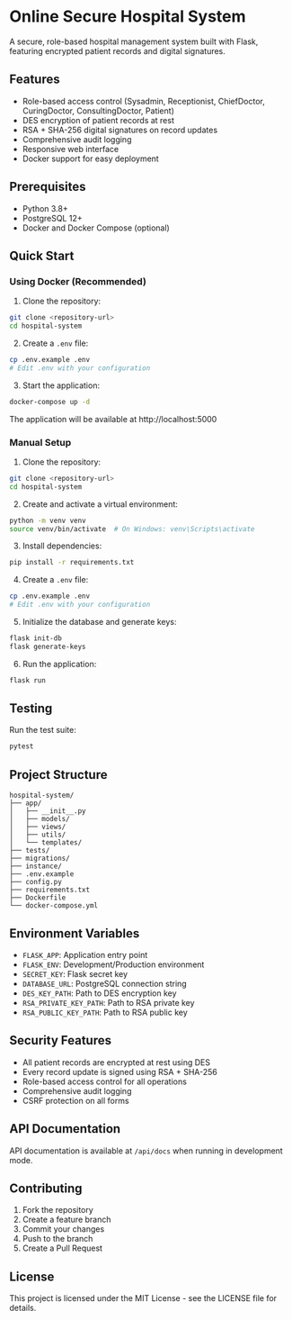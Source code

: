 # Online Secure Hospital System

A secure, role-based hospital management system built with Flask, featuring encrypted patient records and digital signatures.

## Features

- Role-based access control (Sysadmin, Receptionist, ChiefDoctor, CuringDoctor, ConsultingDoctor, Patient)
- DES encryption of patient records at rest
- RSA + SHA-256 digital signatures on record updates
- Comprehensive audit logging
- Responsive web interface
- Docker support for easy deployment

## Prerequisites

- Python 3.8+
- PostgreSQL 12+
- Docker and Docker Compose (optional)

## Quick Start

### Using Docker (Recommended)

1. Clone the repository:
```bash
git clone <repository-url>
cd hospital-system
```

2. Create a `.env` file:
```bash
cp .env.example .env
# Edit .env with your configuration
```

3. Start the application:
```bash
docker-compose up -d
```

The application will be available at http://localhost:5000

### Manual Setup

1. Clone the repository:
```bash
git clone <repository-url>
cd hospital-system
```

2. Create and activate a virtual environment:
```bash
python -m venv venv
source venv/bin/activate  # On Windows: venv\Scripts\activate
```

3. Install dependencies:
```bash
pip install -r requirements.txt
```

4. Create a `.env` file:
```bash
cp .env.example .env
# Edit .env with your configuration
```

5. Initialize the database and generate keys:
```bash
flask init-db
flask generate-keys
```

6. Run the application:
```bash
flask run
```

## Testing

Run the test suite:
```bash
pytest
```

## Project Structure

```
hospital-system/
├── app/
│   ├── __init__.py
│   ├── models/
│   ├── views/
│   ├── utils/
│   └── templates/
├── tests/
├── migrations/
├── instance/
├── .env.example
├── config.py
├── requirements.txt
├── Dockerfile
└── docker-compose.yml
```

## Environment Variables

- `FLASK_APP`: Application entry point
- `FLASK_ENV`: Development/Production environment
- `SECRET_KEY`: Flask secret key
- `DATABASE_URL`: PostgreSQL connection string
- `DES_KEY_PATH`: Path to DES encryption key
- `RSA_PRIVATE_KEY_PATH`: Path to RSA private key
- `RSA_PUBLIC_KEY_PATH`: Path to RSA public key

## Security Features

- All patient records are encrypted at rest using DES
- Every record update is signed using RSA + SHA-256
- Role-based access control for all operations
- Comprehensive audit logging
- CSRF protection on all forms

## API Documentation

API documentation is available at `/api/docs` when running in development mode.

## Contributing

1. Fork the repository
2. Create a feature branch
3. Commit your changes
4. Push to the branch
5. Create a Pull Request

## License

This project is licensed under the MIT License - see the LICENSE file for details. 